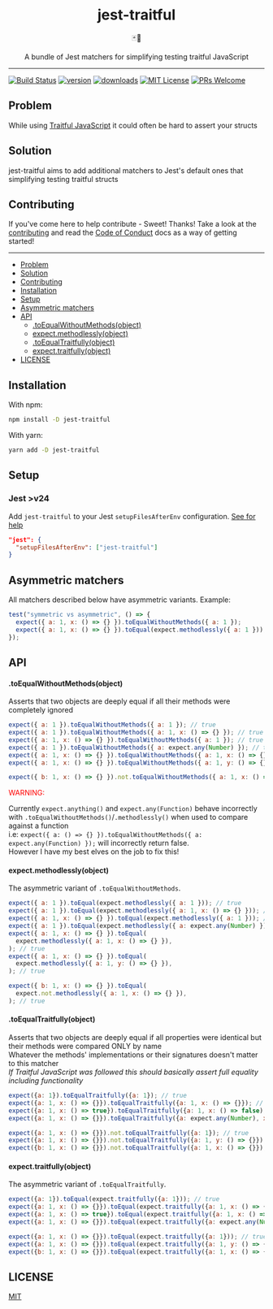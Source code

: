<div align="center">
  <h1>jest-traitful</h1>

🃏🐯

A bundle of Jest matchers for simplifying testing traitful JavaScript

</div>

<hr />

[![Build Status](https://dev.azure.com/mathspy257/jest-traitful/_apis/build/status/Mathspy.jest-traitful?branchName=master)](https://dev.azure.com/mathspy257/jest-traitful/_build/latest?definitionId=1&branchName=master)
[![version](https://img.shields.io/npm/v/jest-traitful.svg?style=flat-square)](https://www.npmjs.com/package/jest-traitful)
[![downloads](https://img.shields.io/npm/dm/jest-traitful.svg?style=flat-square)](http://npm-stat.com/charts.html?package=jest-traitful&from=2017-09-14)
[![MIT License](https://img.shields.io/npm/l/jest-traitful.svg?style=flat-square)](https://github.com/mathspy/jest-traitful/blob/master/LICENSE)
[![PRs Welcome](https://img.shields.io/badge/PRs-welcome-brightgreen.svg?style=flat-square)](http://makeapullrequest.com)

## Problem

While using [Traitful JavaScript](https://mathspy.me/blog/traitful-javascript) it could often be hard to assert your structs

## Solution

jest-traitful aims to add additional matchers to Jest's default ones that simplifying testing traitful structs

## Contributing

If you've come here to help contribute - Sweet! Thanks! Take a look at the [contributing](/CONTRIBUTING.md) and read the [Code of Conduct](/CODE_OF_CONDUCT.md) docs as a way of getting started!

---

- [Problem](#problem)
- [Solution](#solution)
- [Contributing](#contributing)
- [Installation](#installation)
- [Setup](#setup)
- [Asymmetric matchers](#asymmetric-matchers)
- [API](#api)
  - [.toEqualWithoutMethods(object)](#toequalwithoutmethodsobject)
  - [expect.methodlessly(object)](#expectmethodlesslyobject)
  - [.toEqualTraitfully(object)](#toequaltraitfullyobject)
  - [expect.traitfully(object)](#expecttraitfullyobject)
- [LICENSE](#license)

## Installation

With npm:

```sh
npm install -D jest-traitful
```

With yarn:

```sh
yarn add -D jest-traitful
```

## Setup

### Jest >v24

Add `jest-traitful` to your Jest `setupFilesAfterEnv` configuration. [See for help](https://jestjs.io/docs/en/configuration.html#setupfilesafterenv-array)

```json
"jest": {
  "setupFilesAfterEnv": ["jest-traitful"]
}
```

## Asymmetric matchers

All matchers described below have asymmetric variants. Example:

```js
test("symmetric vs asymmetric", () => {
  expect({ a: 1, x: () => {} }).toEqualWithoutMethods({ a: 1 });
  expect({ a: 1, x: () => {} }).toEqual(expect.methodlessly({ a: 1 }));
});
```

## API

#### .toEqualWithoutMethods(object)

Asserts that two objects are deeply equal if all their methods were completely ignored

```js
expect({ a: 1 }).toEqualWithoutMethods({ a: 1 }); // true
expect({ a: 1 }).toEqualWithoutMethods({ a: 1, x: () => {} }); // true
expect({ a: 1, x: () => {} }).toEqualWithoutMethods({ a: 1 }); // true
expect({ a: 1 }).toEqualWithoutMethods({ a: expect.any(Number) }); // true, allows use of other asymmetric within it
expect({ a: 1, x: () => {} }).toEqualWithoutMethods({ a: 1, x: () => {} }); // true
expect({ a: 1, x: () => {} }).toEqualWithoutMethods({ a: 1, y: () => {} }); // true

expect({ b: 1, x: () => {} }).not.toEqualWithoutMethods({ a: 1, x: () => {} }); // true
```

<p style="color: red;">WARNING:</p>

Currently `expect.anything()` and `expect.any(Function)` behave incorrectly with `.toEqualWithoutMethods()`/`.methodlessly()` when used to compare against a function\
i.e: `expect({ a: () => {} }).toEqualWithoutMethods({ a: expect.any(Function) });` will incorrectly return false.\
However I have my best elves on the job to fix this!

#### expect.methodlessly(object)

The asymmetric variant of `.toEqualWithoutMethods`.

```js
expect({ a: 1 }).toEqual(expect.methodlessly({ a: 1 })); // true
expect({ a: 1 }).toEqual(expect.methodlessly({ a: 1, x: () => {} })); // true
expect({ a: 1, x: () => {} }).toEqual(expect.methodlessly({ a: 1 })); // true
expect({ a: 1 }).toEqual(expect.methodlessly({ a: expect.any(Number) })); // true, allows use of other asymmetric within it
expect({ a: 1, x: () => {} }).toEqual(
  expect.methodlessly({ a: 1, x: () => {} }),
); // true
expect({ a: 1, x: () => {} }).toEqual(
  expect.methodlessly({ a: 1, y: () => {} }),
); // true

expect({ b: 1, x: () => {} }).toEqual(
  expect.not.methodlessly({ a: 1, x: () => {} }),
); // true
```

#### .toEqualTraitfully(object)

Asserts that two objects are deeply equal if all properties were identical but their methods were compared ONLY by name\
Whatever the methods' implementations or their signatures doesn't matter to this matcher\
_If Traitful JavaScript was followed this should basically assert full equality including functionality_

```js
expect({a: 1}).toEqualTraitfully({a: 1}); // true
expect({a: 1, x: () => {}}).toEqualTraitfully({a: 1, x: () => {}}); // true
expect({a: 1, x: () => true}).toEqualTraitfully({a: 1, x: () => false); // true
expect({a: 1, x: () => {}}).toEqualTraitfully({a: expect.any(Number), x: () => {}}); // true, allows use of other asymmetric within it

expect({a: 1, x: () => {}}).not.toEqualTraitfully({a: 1}); // true
expect({a: 1, x: () => {}}).not.toEqualTraitfully({a: 1, y: () => {}}); // true
expect({b: 1, x: () => {}}).not.toEqualTraitfully({a: 1, x: () => {}}); // true
```

#### expect.traitfully(object)

The asymmetric variant of `.toEqualTraitfully`.

```js
expect({a: 1}).toEqual(expect.traitfully({a: 1})); // true
expect({a: 1, x: () => {}}).toEqual(expect.traitfully({a: 1, x: () => {}})); // true
expect({a: 1, x: () => true}).toEqual(expect.traitfully({a: 1, x: () => false)); // true
expect({a: 1, x: () => {}}).toEqual(expect.traitfully({a: expect.any(Number), x: () => {}})); // true, allows use of other asymmetric within it

expect({a: 1, x: () => {}}).toEqual(expect.traitfully({a: 1})); // true
expect({a: 1, x: () => {}}).toEqual(expect.traitfully({a: 1, y: () => {}})); // true
expect({b: 1, x: () => {}}).toEqual(expect.traitfully({a: 1, x: () => {}})); // true
```

## LICENSE

[MIT](/LICENSE)
